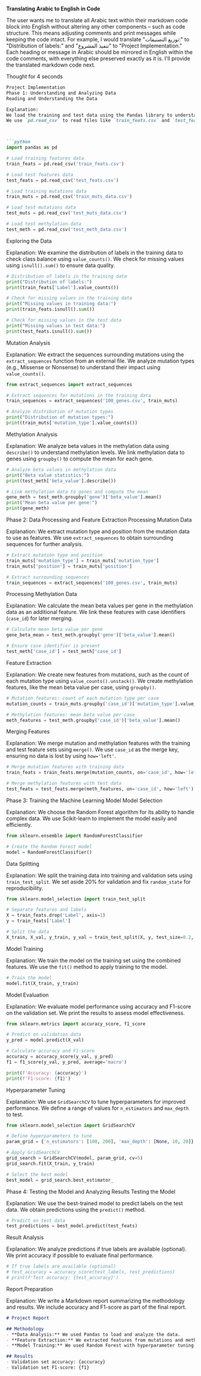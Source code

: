 **Translating Arabic to English in Code**

The user wants me to translate all Arabic text within their markdown code block into English without altering any other components – such as code structure. This means adjusting comments and print messages while keeping the code intact. For example, I would translate "توزيع التصنيفات:" to "Distribution of labels:" and "تنفيذ المشروع" to "Project Implementation." Each heading or message in Arabic should be mirrored in English within the code comments, with everything else preserved exactly as it is. I'll provide the translated markdown code next.


Thought for 4 seconds


````markdown
Project Implementation  
Phase 1: Understanding and Analyzing Data  
Reading and Understanding the Data

Explanation:  
We load the training and test data using the Pandas library to understand their structure.  
We use `pd.read_csv` to read files like `train_feats.csv` and `test_feats.csv` along with mutation and methylation data.



```python
import pandas as pd

# Load training features data
train_feats = pd.read_csv('train_feats.csv')

# Load test features data
test_feats = pd.read_csv('test_feats.csv')

# Load training mutations data
train_muts = pd.read_csv('train_muts_data.csv')

# Load test mutations data
test_muts = pd.read_csv('test_muts_data.csv')

# Load test methylation data
test_meth = pd.read_csv('test_meth_data.csv')
````

Exploring the Data

Explanation:
We examine the distribution of labels in the training data to check class balance using `value_counts()`.
We check for missing values using `isnull().sum()` to ensure data quality.

```python
# Distribution of labels in the training data
print("Distribution of labels:")
print(train_feats['Label'].value_counts())

# Check for missing values in the training data
print("Missing values in training data:")
print(train_feats.isnull().sum())

# Check for missing values in the test data
print("Missing values in test data:")
print(test_feats.isnull().sum())
```

Mutation Analysis

Explanation:
We extract the sequences surrounding mutations using the `extract_sequences` function from an external file.
We analyze mutation types (e.g., Missense or Nonsense) to understand their impact using `value_counts()`.

```python
from extract_sequences import extract_sequences

# Extract sequences for mutations in the training data
train_sequences = extract_sequences('100_genes.csv', train_muts)

# Analyze distribution of mutation types
print("Distribution of mutation types:")
print(train_muts['mutation_type'].value_counts())
```

Methylation Analysis

Explanation:
We analyze beta values in the methylation data using `describe()` to understand methylation levels.
We link methylation data to genes using `groupby()` to compute the mean for each gene.

```python
# Analyze beta values in methylation data
print("Beta value statistics:")
print(test_meth['beta_value'].describe())

# Link methylation data to genes and compute the mean
gene_meth = test_meth.groupby('gene')['beta_value'].mean()
print("Mean beta value per gene:")
print(gene_meth)
```

Phase 2: Data Processing and Feature Extraction
Processing Mutation Data

Explanation:
We extract mutation type and position from the mutation data to use as features.
We use `extract_sequences` to obtain surrounding sequences for further analysis.

```python
# Extract mutation type and position
train_muts['mutation_type'] = train_muts['mutation_type']
train_muts['position'] = train_muts['position']

# Extract surrounding sequences
train_sequences = extract_sequences('100_genes.csv', train_muts)
```

Processing Methylation Data

Explanation:
We calculate the mean beta values per gene in the methylation data as an additional feature.
We link these features with case identifiers (`case_id`) for later merging.

```python
# Calculate mean beta value per gene
gene_beta_mean = test_meth.groupby('gene')['beta_value'].mean()

# Ensure case identifier is present
test_meth['case_id'] = test_meth['case_id']
```

Feature Extraction

Explanation:
We create new features from mutations, such as the count of each mutation type using `value_counts().unstack()`.
We create methylation features, like the mean beta value per case, using `groupby()`.

```python
# Mutation features: count of each mutation type per case
mutation_counts = train_muts.groupby('case_id')['mutation_type'].value_counts().unstack().fillna(0)

# Methylation features: mean beta value per case
meth_features = test_meth.groupby('case_id')['beta_value'].mean()
```

Merging Features

Explanation:
We merge mutation and methylation features with the training and test feature sets using `merge()`.
We use `case_id` as the merge key, ensuring no data is lost by using `how='left'`.

```python
# Merge mutation features with training data
train_feats = train_feats.merge(mutation_counts, on='case_id', how='left')

# Merge methylation features with test data
test_feats = test_feats.merge(meth_features, on='case_id', how='left')
```

Phase 3: Training the Machine Learning Model
Model Selection

Explanation:
We choose the Random Forest algorithm for its ability to handle complex data.
We use Scikit-learn to implement the model easily and efficiently.

```python
from sklearn.ensemble import RandomForestClassifier

# Create the Random Forest model
model = RandomForestClassifier()
```

Data Splitting

Explanation:
We split the training data into training and validation sets using `train_test_split`.
We set aside 20% for validation and fix `random_state` for reproducibility.

```python
from sklearn.model_selection import train_test_split

# Separate features and labels
X = train_feats.drop('Label', axis=1)
y = train_feats['Label']

# Split the data
X_train, X_val, y_train, y_val = train_test_split(X, y, test_size=0.2, random_state=42)
```

Model Training

Explanation:
We train the model on the training set using the combined features.
We use the `fit()` method to apply training to the model.

```python
# Train the model
model.fit(X_train, y_train)
```

Model Evaluation

Explanation:
We evaluate model performance using accuracy and F1-score on the validation set.
We print the results to assess model effectiveness.

```python
from sklearn.metrics import accuracy_score, f1_score

# Predict on validation data
y_pred = model.predict(X_val)

# Calculate accuracy and F1-score
accuracy = accuracy_score(y_val, y_pred)
f1 = f1_score(y_val, y_pred, average='macro')

print(f'Accuracy: {accuracy}')
print(f'F1-score: {f1}')
```

Hyperparameter Tuning

Explanation:
We use `GridSearchCV` to tune hyperparameters for improved performance.
We define a range of values for `n_estimators` and `max_depth` to test.

```python
from sklearn.model_selection import GridSearchCV

# Define hyperparameters to tune
param_grid = {'n_estimators': [100, 200], 'max_depth': [None, 10, 20]}

# Apply GridSearchCV
grid_search = GridSearchCV(model, param_grid, cv=5)
grid_search.fit(X_train, y_train)

# Select the best model
best_model = grid_search.best_estimator_
```

Phase 4: Testing the Model and Analyzing Results
Testing the Model

Explanation:
We use the best-trained model to predict labels on the test data.
We obtain predictions using the `predict()` method.

```python
# Predict on test data
test_predictions = best_model.predict(test_feats)
```

Result Analysis

Explanation:
We analyze predictions if true labels are available (optional).
We print accuracy if possible to evaluate final performance.

```python
# If true labels are available (optional)
# test_accuracy = accuracy_score(test_labels, test_predictions)
# print(f'Test accuracy: {test_accuracy}')
```

Report Preparation

Explanation:
We write a Markdown report summarizing the methodology and results.
We include accuracy and F1-score as part of the final report.

```markdown
# Project Report

## Methodology
- **Data Analysis:** We used Pandas to load and analyze the data.  
- **Feature Extraction:** We extracted features from mutations and methylation.  
- **Model Training:** We used Random Forest with hyperparameter tuning.

## Results
- Validation set accuracy: {accuracy}  
- Validation set F1-score: {f1}
```

```
```
